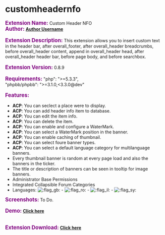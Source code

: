 # customheadernfo
<span style="color:purple"><span style="font-size:120%;line-height:116%"><strong class="text-strong">Extension Name:</strong></span></span> Custom Header NFO<br>
<span style="color:purple"><span style="font-size:120%;line-height:116%"><strong class="text-strong">Author:</strong></span></span>  <a href="http://www.phpbb.com/community/memberlist.php?mode=viewprofile&amp;u=orynider" class="postlink"><strong class="text-strong">Author Username</strong></a><br>
<br>
<span style="color:purple"><span style="font-size:120%;line-height:116%"><strong class="text-strong">Extension Description:</strong></span></span> This extension allows you to insert custom text in the header bar, after overall_footer, after overall_header breadcrumbs, before overall_header content, append in overall_header head, after overall_header header bar, before page body, and before searchbox. <br>
	<br>
<span style="color:purple"><span style="font-size:120%;line-height:116%"><strong class="text-strong">Extension Version:</strong></span></span> 0.8.9<br>
<br>
<span style="color:purple"><span style="font-size:120%;line-height:116%"><strong class="text-strong">Requirements:</strong></span></span>  "php": "&gt;=5.3.3",<br>
"phpbb/phpbb": "&gt;=3.1.0,&lt;3.3.0@dev"<br>
<br>
<span style="color:purple"><span style="font-size:120%;line-height:116%"><strong class="text-strong">Features:</strong></span></span>
<ul><li><strong class="text-strong">ACP</strong>: You can seclect a place were to display.</li>
<li><strong class="text-strong">ACP</strong>: You can add header info item to database.</li>
<li><strong class="text-strong">ACP</strong>: You can edit the item info.</li>
<li><strong class="text-strong">ACP</strong>: You can delete the item.</li>
<li><strong class="text-strong">ACP</strong>: You can enable and configure a WaterMark.</li>
<li><strong class="text-strong">ACP</strong>: You can select a WaterMark position in the banner.</li>
<li><strong class="text-strong">ACP</strong>: You can enable caching of thumbnail.</li>
<li><strong class="text-strong">ACP</strong>: You can select foure banner types.</li>
<li><strong class="text-strong">ACP</strong>: You can select a default language category for multilanguage banners.</li>
<li>Every thumbnail banner is random at every page load and also the banners in the ticker.</li>
<li>The title or description of banners can be seen in tooltip for image banners.</li>
<li>Administrator Base Permissions</li>
<li>Integrated Collapsible Forum Categories</li>
<li>Languages: <img alt=":flag_gb:" class="emoji smilies" draggable="false" src="//cdn.jsdelivr.net/emojione/assets/3.1/png/64/1f1ec-1f1e7.png"> - <img alt=":flag_ro:" class="emoji smilies" draggable="false" src="//cdn.jsdelivr.net/emojione/assets/3.1/png/64/1f1f7-1f1f4.png"> - <img alt=":flag_il:" class="emoji smilies" draggable="false" src="//cdn.jsdelivr.net/emojione/assets/3.1/png/64/1f1ee-1f1f1.png"> - <img alt=":flag_sy:" class="emoji smilies" draggable="false" src="//cdn.jsdelivr.net/emojione/assets/3.1/png/64/1f1f8-1f1fe.png"></li></ul>

<span style="color:purple"><span style="font-size:120%;line-height:116%"><strong class="text-strong">Screenshots:</strong></span></span> To Do.<br>
<br>
<span style="color:purple"><span style="font-size:120%;line-height:116%"><strong class="text-strong">Demo:</strong></span></span> <a href="http://mxpcms.sourceforge.net/forum/" class="postlink"><strong class="text-strong">Click here</strong></a><br>
<br>
<br>
<span style="color:purple"><span style="font-size:120%;line-height:116%"><strong class="text-strong">Extension Download:</strong></span></span> <a href="https://github.com/orynider/custom_headernfo/releases" class="postlink"><strong class="text-strong"><span style="text-decoration:underline">Click here</span> 
